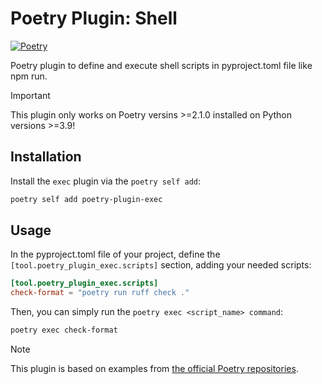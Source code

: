 # Poetry Plugin: Shell

[![Poetry](https://img.shields.io/endpoint?url=https://python-poetry.org/badge/v0.json)](https://python-poetry.org/)


Poetry plugin to define and execute shell scripts in pyproject.toml file like npm run.

> [!IMPORTANT]  
> This plugin only works on Poetry versins >=2.1.0 installed on Python versions >=3.9!


## Installation

Install the `exec` plugin via the `poetry self add`:

```bash
poetry self add poetry-plugin-exec
```

## Usage

In the pyproject.toml file of your project, define the `[tool.poetry_plugin_exec.scripts]` section, adding your needed scripts:

```toml
[tool.poetry_plugin_exec.scripts]
check-format = "poetry run ruff check ."
```

Then, you can simply run the `poetry exec <script_name> command`:
```bash
poetry exec check-format
```



> [!NOTE]
> This plugin is based on examples from [the official Poetry repositories](https://github.com/python-poetry).